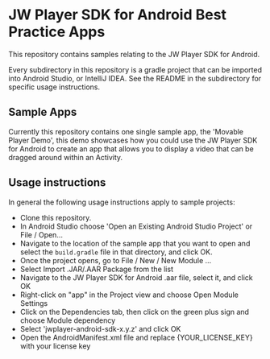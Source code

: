 # JW Player SDK for Android Best Practice Apps

This repository contains samples relating to the JW Player SDK for Android.

Every subdirectory in this repository is a gradle project that can be imported into Android Studio, or IntelliJ IDEA.
See the README in the subdirectory for specific usage instructions.

## Sample Apps

Currently this repository contains one single sample app, the 'Movable Player Demo', this demo showcases how you could use the JW Player SDK for Android to create an
app that allows you to display a video that can be dragged around within an Activity.

## Usage instructions

In general the following usage instructions apply to sample projects:

- Clone this repository.
- In Android Studio choose 'Open an Existing Android Studio Project' or File / Open...
- Navigate to the location of the sample app that you want to open and select the `build.gradle` file in that directory, and click OK.
- Once the project opens, go to File / New / New Module ...
- Select Import .JAR/.AAR Package from the list
- Navigate to the JW Player SDK for Android .aar file, select it, and click OK
- Right-click on "app" in the Project view and choose Open Module Settings
- Click on the Dependencies tab, then click on the green plus sign and choose Module dependency
- Select 'jwplayer-android-sdk-x.y.z' and click OK
- Open the AndroidManifest.xml file and replace {YOUR_LICENSE_KEY} with your license key
